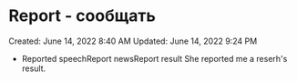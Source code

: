 # Report - сообщать

Created: June 14, 2022 8:40 AM
Updated: June 14, 2022 9:24 PM

- Reported speechReport newsReport result She reported me a reserh's result.